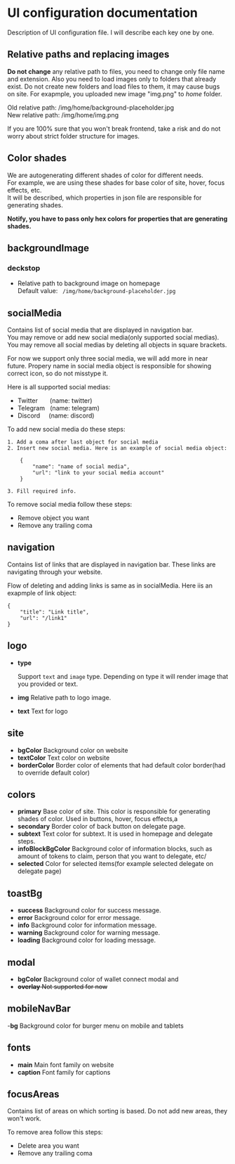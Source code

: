 # UI configuration documentation

Description of UI configuration file. I will describe each key one by one.

## Relative paths and replacing images

**Do not change** any relative path to files, you need to change only file name and extension. Also you need to load
images only to folders that already exist. Do not create new folders and load files to them, it may cause bugs on site.
For exapmple, you uploaded new image "img.png" to *home* folder.

Old relative path: /img/home/background-placeholder.jpg  
New relative path: /img/home/img.png

If you are 100% sure that you won't break frontend, take a risk and do not worry about strict folder structure for
images.

## Color shades

We are autogenerating different shades of color for different needs.  
For example, we are using these shades for base color of site, hover, focus effects, etc.  
It will be described, which properties in json file are responsible for generating shades.

**Notify, you have to pass only hex colors for properties that are generating shades.**

## backgroundImage

### deckstop

- Relative path to background image on homepage  
  Default value: ``` /img/home/background-placeholder.jpg```

## socialMedia

Contains list of social media that are displayed in navigation bar.  
You may remove or add new social media(only supported social medias).
You may remove all social medias by deleting all objects in square brackets.

For now we support only three social media, we will add more in near future.
Propery name in social media object is responsible for showing correct icon, so do not misstype it.

Here is all supported social medias:

- Twitter &nbsp; &nbsp; &nbsp; (name: twitter)
- Telegram &nbsp; (name: telegram)
- Discord&nbsp; &nbsp; &nbsp;(name: discord)

To add new social media do these steps:

    1. Add a coma after last object for social media  
    2. Insert new social media. Here is an example of social media object:

``` 
    {  
        "name": "name of social media",  
        "url": "link to your social media account"  
    }
```    

    3. Fill required info. 

To remove social media follow these steps:

- Remove object you want
- Remove any trailing coma

## navigation

Contains list of links that are displayed in navigation bar. These links are navigating through your website.

Flow of deleting and adding links is same as in socialMedia.
Here iis an exapmple of link object:

```
{
    "title": "Link title",
    "url": "/link1"
}
```

## logo

- **type**

  Support ```text``` and ```image``` type. Depending on type it will render image that you provided or text.
- **img**
  Relative path to logo image.
- **text**
  Text for logo

## site

- **bgColor**
  Background color on website
- **textColor**
  Text color on website
- **borderColor**
  Border color of elements that had default color border(had to override default color)

## colors

- **primary**
  Base color of site. This color is responsible for generating shades of color. Used in buttons, hover, focus effects,a
- **secondary**
  Border color of back button on delegate page.
- **subtext**
  Text color for subtext. It is used in homepage and delegate steps.
- **infoBlockBgColor**
  Background color of information blocks, such as amount of tokens to claim, person that you want to delegate, etc/
- **selected**
  Color for selected items(for example selected delegate on delegate page)

## toastBg

- **success**
  Background color for success message.
- **error**
  Background color for error message.
- **info**
  Background color for information message.
- **warning**
  Background color for warning message.
- **loading**
  Background color for loading message.

## modal

- **bgColor**
  Background color of wallet connect modal and
- ~~**overlay**
  Not supported for now~~

## mobileNavBar

-**bg**
Background color for burger menu on mobile and tablets

## fonts

- **main**
  Main font family on website
- **caption**
  Font family for captions

## focusAreas

Contains list of areas on which sorting is based.
Do not add new areas, they won't work.

To remove area follow this steps:

- Delete area you want
- Remove any trailing coma
